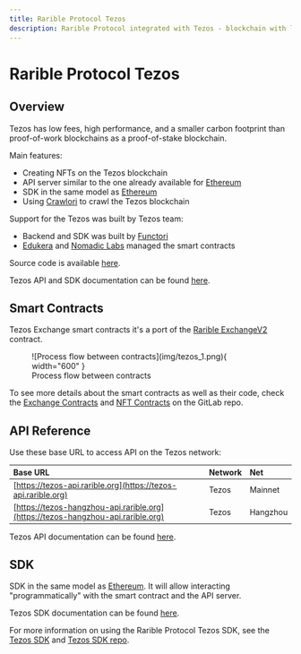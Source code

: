 ```yaml
---
title: Rarible Protocol Tezos
description: Rarible Protocol integrated with Tezos - blockchain with low fees, high performance, and a smaller carbon footprint
---
```


# Rarible Protocol Tezos

## Overview

Tezos has low fees, high performance, and a smaller carbon footprint than proof-of-work blockchains as a proof-of-stake blockchain.

Main features:

* Creating NFTs on the Tezos blockchain
* API server similar to the one already available for [Ethereum](https://ethereum-api.rarible.org/v0.1/doc)
* SDK in the same model as [Ethereum](https://github.com/rarible/protocol-ethereum-sdk)
* Using [Crawlori](https://gitlab.com/functori/crawlori) to crawl the Tezos blockchain

Support for the Tezos was built by Tezos team:

* Backend and SDK was built by [Functori](https://www.functori.com/)
* [Edukera](http://www.edukera.com/) and [Nomadic Labs](https://www.nomadic-labs.com/) managed the smart contracts

Source code is available [here](https://gitlab.com/tezos-paris-hub/rarible/rarible-backend/).

Tezos API and SDK documentation can be found [here](https://tezos-paris-hub.gitlab.io/rarible/rarible-backend/).

## Smart Contracts

Tezos Exchange smart contracts it's a port of the [Rarible ExchangeV2](https://github.com/rarible/protocol-contracts/tree/master/exchange-v2) contract.

<figure markdown>
![Process flow between contracts](img/tezos_1.png){ width="600" }
  <figcaption>Process flow between contracts</figcaption>
</figure>

To see more details about the smart contracts as well as their code, check the [Exchange Contracts](https://gitlab.com/tezos-paris-hub/rarible/rarible-smart-contracts) and [NFT Contracts](https://gitlab.com/tezos-paris-hub/rarible/rarible-nft-contracts) on the GitLab repo.

## API Reference

Use these base URL to access API on the Tezos network:

| Base URL                                                                          | Network | Net      |
|:----------------------------------------------------------------------------------|:--------|:---------|
| [https://tezos-api.rarible.org](https://tezos-api.rarible.org)                    | Tezos   | Mainnet  |
| [https://tezos-hangzhou-api.rarible.org](https://tezos-hangzhou-api.rarible.org)  | Tezos   | Hangzhou |

Tezos API documentation can be found [here](https://tezos-paris-hub.gitlab.io/rarible/rarible-backend/api/).

## SDK

SDK in the same model as [Ethereum](https://github.com/rarible/protocol-ethereum-sdk). It will allow interacting "programmatically" with the smart contract and the API server.

Tezos SDK documentation can be found [here](https://tezos-paris-hub.gitlab.io/rarible/rarible-backend/sdk/).

For more information on using the Rarible Protocol Tezos SDK, see the [Tezos SDK](tezos-sdk.md) and [Tezos SDK repo](https://github.com/rarible/tezos-sdk).
